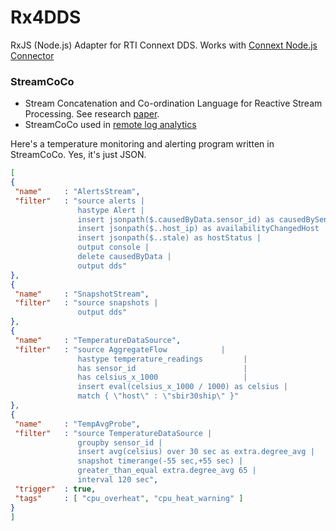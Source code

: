 Rx4DDS
======
RxJS (Node.js) Adapter for RTI Connext DDS. Works with [Connext Node.js Connector](https://github.com/rticommunity/rticonnextdds-connector)

### StreamCoCo

- Stream Concatenation and Co-ordination Language for Reactive Stream Processing. See research [paper](https://community.rti.com/paper/streamcoco-dsl-processing-data-centric-streams-industrial-iot-edge-applications).
- StreamCoCo used in [remote log analytics](http://www.slideshare.net/SumantTambe/remote-log-data-analytics-using-dds-and-rxjs)

Here's a temperature monitoring and alerting program written in StreamCoCo. Yes, it's just JSON.

```json
[
{
 "name"     : "AlertsStream",
 "filter"   : "source alerts |
               hastype Alert |
               insert jsonpath($.causedByData.sensor_id) as causedBySensor |
               insert jsonpath($..host_ip) as availabilityChangedHost |
               insert jsonpath($..stale) as hostStatus |
               output console |
               delete causedByData |
               output dds" 
},
{
 "name"     : "SnapshotStream",
 "filter"   : "source snapshots | 
               output dds"
},
{
 "name"     : "TemperatureDataSource",
 "filter"   : "source AggregateFlow            |
               hastype temperature_readings         |
               has sensor_id                        | 
               has celsius_x_1000                   | 
               insert eval(celsius_x_1000 / 1000) as celsius |
               match { \"host\" : \"sbir30ship\" }"
},
{ 
 "name"     : "TempAvgProbe",
 "filter"   : "source TemperatureDataSource |
               groupby sensor_id | 
               insert avg(celsius) over 30 sec as extra.degree_avg |
               snapshot timerange(-55 sec,+55 sec) |
               greater_than_equal extra.degree_avg 65 |
               interval 120 sec",
 "trigger"  : true,
 "tags"     : [ "cpu_overheat", "cpu_heat_warning" ]
}
]
```